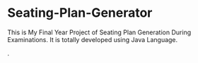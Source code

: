 # Seating-Plan-Generator

This is My Final Year Project of Seating Plan Generation During Examinations. It is totally developed using Java Language.

















































































































































































































































































































































































































































































.






































